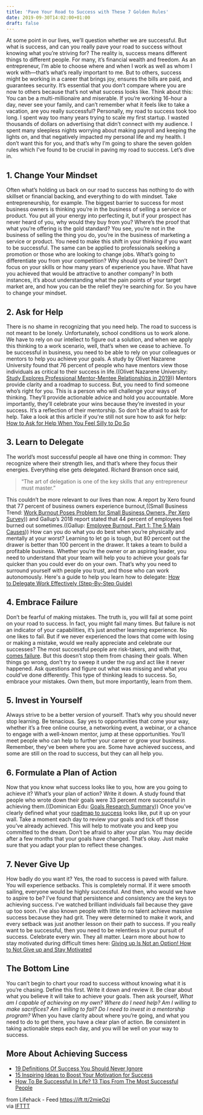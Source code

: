 ```yaml
---
title: 'Pave Your Road to Success with These 7 Golden Rules'
date: 2019-09-30T14:02:00+01:00
draft: false
---
```


At some point in our lives, we’ll question whether we are successful. But what is success, and can you really pave your road to success without knowing what you’re striving for? The reality is, success means different things to different people. For many, it’s financial wealth and freedom. As an entrepreneur, I’m able to choose where and when I work as well as whom I work with—that’s what’s really important to me. But to others, success might be working in a career that brings joy, ensures the bills are paid, and guarantees security. It’s essential that you don’t compare where you are now to others because that’s not what success looks like. Think about this: You can be a multi-millionaire and miserable. If you’re working 16-hour a day, never see your family, and can’t remember what it feels like to take a vacation, are you really successful? Personally, my road to success took too long. I spent way too many years trying to scale my first startup. I wasted thousands of dollars on advertising that didn’t connect with my audience. I spent many sleepless nights worrying about making payroll and keeping the lights on, and that negatively impacted my personal life and my health. I don’t want this for you, and that’s why I’m going to share the seven golden rules which I’ve found to be crucial in paving my road to success. Let’s dive in.

1\. Change Your Mindset
-----------------------

Often what’s holding us back on our road to success has nothing to do with skillset or financial backing, and everything to do with mindset. Take entrepreneurship, for example. The biggest barrier to success for most business owners is thinking you’re in the business of selling a service or product. You put all your energy into perfecting it, but if your prospect has never heard of you, why would they buy from you? Where’s the proof that what you’re offering is the gold standard? You see, you’re not in the business of selling the thing you do, you’re in the business of marketing a service or product. You need to make this shift in your thinking if you want to be successful. The same can be applied to professionals seeking a promotion or those who are looking to change jobs. What’s going to differentiate you from your competition? Why should you be hired? Don’t focus on your skills or how many years of experience you have. What have you achieved that would be attractive to another company? In both instances, it’s about understanding what the pain points of your target market are, and how you can be the relief they’re searching for. So you have to change your mindset.

2\. Ask for Help
----------------

There is no shame in recognizing that you need help. The road to success is not meant to be lonely. Unfortunately, school conditions us to work alone. We have to rely on our intellect to figure out a solution, and when we apply this thinking to a work scenario, well, that’s when we cease to achieve. To be successful in business, you need to be able to rely on your colleagues or mentors to help you achieve your goals. A study by Olivet Nazarene University found that 76 percent of people who have mentors view those individuals as critical to their success in life.((Olivet Nazarene University: [Study Explores Professional Mentor-Mentee Relationships in 2019](https://online.olivet.edu/research-statistics-on-professional-mentors))) Mentors provide clarity and a roadmap to success. But, you need to find someone who’s right for you. This is a person who will challenge your ways of thinking. They’ll provide actionable advice and hold you accountable. More importantly, they’ll celebrate your wins because they’re invested in your success. It’s a reflection of their mentorship. So don’t be afraid to ask for help. Take a look at this article if you're still not sure how to ask for help: [How to Ask for Help When You Feel Silly to Do So](https://www.lifehack.org/813029/learn-to-ask-for-help)

3\. Learn to Delegate
---------------------

The world’s most successful people all have one thing in common: They recognize where their strength lies, and that’s where they focus their energies. Everything else gets delegated. Richard Branson once said,

> “The art of delegation is one of the key skills that any entrepreneur must master.”

This couldn’t be more relevant to our lives than now. A report by Xero found that 77 percent of business owners experience burnout,((Small Business Trend: [Work Burnout Poses Problem for Small Business Owners, Per Xero Survey](https://smallbiztrends.com/2017/08/work-burnout-small-business-owners.html))) and Gallup’s 2018 report stated that 44 percent of employees feel burned out sometimes.((Gallup: [Employee Burnout, Part 1: The 5 Main Causes](https://www.gallup.com/workplace/237059/employee-burnout-part-main-causes.aspx))) How can you do what you do best when you’re physically and mentally at your worst? Learning to let go is tough, but 80 percent out the drawer is better than 100 percent in the drawer. It takes a team to build a profitable business. Whether you’re the owner or an aspiring leader, you need to understand that your team will help you to achieve your goals far quicker than you could ever do on your own. That’s why you need to surround yourself with people you trust, and those who can work autonomously. Here's a guide to help you learn how to delegate: [How to Delegate Work Effectively (Step-By-Step Guide)](https://www.lifehack.org/688325/how-to-delegate-work-the-definitive-guide-for-successful-leaders)

4\. Embrace Failure
-------------------

Don’t be fearful of making mistakes. The truth is, you will fail at some point on your road to success. In fact, you might fail many times. But failure is not an indicator of your capabilities, it’s just another learning experience. No one likes to fail. But if we never experienced the lows that come with losing or making a mistake, would we really appreciate and celebrate our successes? The most successful people are risk-takers, and with that, [comes failure](https://www.lifehack.org/articles/communication/10-famous-failures-that-will-inspire-you-success.html). But this doesn’t stop them from chasing their goals. When things go wrong, don’t try to sweep it under the rug and act like it never happened. Ask questions and figure out what was missing and what you could’ve done differently. This type of thinking leads to success. So, embrace your mistakes. Own them, but more importantly, learn from them.

5\. Invest in Yourself
----------------------

Always strive to be a better version of yourself. That’s why you should never stop learning. Be tenacious. Say yes to opportunities that come your way, whether it’s a free online course, a networking event, a webinar, or a chance to engage with a well-known mentor, jump at these opportunities. You’ll meet people who can help to further your career or grow your business. Remember, they’ve been where you are. Some have achieved success, and some are still on the road to success, but they can all help you.

6\. Formulate a Plan of Action
------------------------------

Now that you know what success looks like to you, how are you going to achieve it? What’s your plan of action? Write it down. A study found that people who wrote down their goals were 33 percent more successful in achieving them.((Dominican Edu: [Goals Research Summary](https://www.dominican.edu/academics/lae/undergraduate-programs/psych/faculty/assets-gail-matthews/researchsummary2.pdf))) Once you’ve clearly defined what your [roadmap to success](https://www.lifehack.org/813269/road-map-to-success) looks like, put it up on your wall. Take a moment each day to review your goals and tick off those you’ve already achieved. This will help to motivate you and keep you committed to the dream. Don’t be afraid to alter your plan. You may decide after a few months that your goals have changed. That’s okay. Just make sure that you adapt your plan to reflect these changes.

7\. Never Give Up
-----------------

How badly do you want it? Yes, the road to success is paved with failure. You will experience setbacks. This is completely normal. If it were smooth sailing, everyone would be highly successful. And then, who would we have to aspire to be? I’ve found that persistence and consistency are the keys to achieving success. I’ve watched brilliant individuals fail because they gave up too soon. I’ve also known people with little to no talent achieve massive success because they had grit. They were determined to make it work, and every setback was just another lesson on their path to success. If you really want to be successful, then you need to be relentless in your pursuit of success. Celebrate every win. They all matter. Learn more about how to stay motivated during difficult times here: [Giving up Is Not an Option! How to Not Give up and Stay Motivated](https://www.lifehack.org/676835/why-giving-up-is-not-an-option-and-how-to-stay-motivated)

The Bottom Line
---------------

You can’t begin to chart your road to success without knowing what it is you’re chasing. Define this first. Write it down and review it. Be clear about what you believe it will take to achieve your goals. Then ask yourself, _What am I capable of achieving on my own? Where do I need help? Am I willing to make sacrifices? Am I willing to fail? Do I need to invest in a mentorship program?_ When you have clarity about where you’re going, and what you need to do to get there, you have a clear plan of action. Be consistent in taking actionable steps each day, and you will be well on your way to success.

More About Achieving Success
----------------------------

*   [19 Definitions Of Success You Should Never Ignore](https://www.lifehack.org/articles/communication/the-new-definitions-success.html)
*   [15 Inspiring Ideas to Boost Your Motivation for Success](https://www.lifehack.org/805365/motivation-for-success)
*   [How To Be Successful In Life? 13 Tips From The Most Successful People](https://www.lifehack.org/articles/lifestyle/how-to-be-successful-in-life.html)

  
  
from Lifehack - Feed https://ift.tt/2mieOzj  
via [IFTTT](https://ifttt.com/?ref=da&site=blogger)